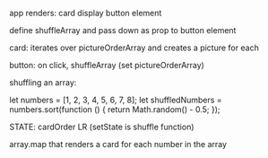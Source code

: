 app renders:
card display
button element

define shuffleArray and pass down as prop to button element

card: 
iterates over pictureOrderArray and creates a picture for each

button:
on click, shuffleArray (set pictureOrderArray)



shuffling an array:

let numbers = [1, 2, 3, 4, 5, 6, 7, 8];
let shuffledNumbers = numbers.sort(function () {
  return Math.random() - 0.5;
});

STATE: cardOrder LR (setState is shuffle function)

array.map that renders a card for each number in the array 